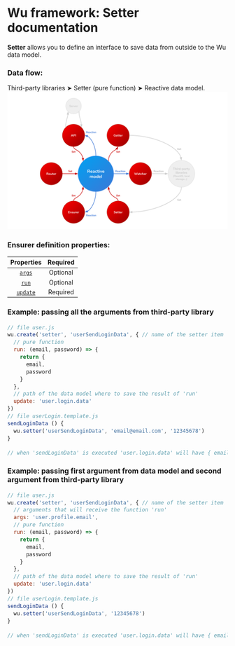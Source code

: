 # Wu framework: Setter documentation
**Setter** allows you to define an interface to save data from outside to the Wu data model.

### Data flow:
Third-party libraries &#10148; Setter (pure function) &#10148; Reactive data model.
![Pattern](./wu-framework.svg)

### Ensurer definition properties:
| Properties                                           | Required |
|:----------------------------------------------------:|:--------:|
| [`args`](./documentation-properties.md#args)         | Optional |
| [`run`](./documentation-properties.md#run)           | Optional |
| [`update`](./documentation-properties.md#update)     | Required |

### Example: passing all the arguments from third-party library
```javascript
// file user.js
wu.create('setter', 'userSendLoginData', { // name of the setter item
  // pure function
  run: (email, password) => {
    return {
      email,
      password
    }
  },
  // path of the data model where to save the result of 'run'
  update: 'user.login.data'
})
// file userLogin.template.js
sendLoginData () {
  wu.setter('userSendLoginData', 'email@email.com', '12345678')
}

// when 'sendLoginData' is executed 'user.login.data' will have { email: 'email@email.com', password: '12345678' }
```
### Example: passing first argument from data model and second argument from third-party library
```javascript
// file user.js
wu.create('setter', 'userSendLoginData', { // name of the setter item
  // arguments that will receive the function 'run'
  args: 'user.profile.email',
  // pure function
  run: (email, password) => {
    return {
      email,
      password
    }
  },
  // path of the data model where to save the result of 'run'
  update: 'user.login.data'
})
// file userLogin.template.js
sendLoginData () {
  wu.setter('userSendLoginData', '12345678')
}

// when 'sendLoginData' is executed 'user.login.data' will have { email: 'email@email.com', password: '12345678' }
```
